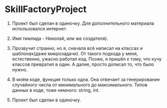 # SkillFactoryProject

1. Проект был сделан в одиночку. Для дополнительного материала использовался интернет.

2. Имя тимлида - Николай, или же создателя).

3. Прозвучит странно, но я, сначала всё написал на классах и шаблонах(даже микрозадачи). От такого подхода у меня, естественно, ужасно работал код. Позже,
я пришёл к тому, что кучу классов превратил в один. А далее, просто дописал то, что было нужно.

4. В моём коде, функция только одна. Она отвечает за генерирование случайного числа от минимального до максимального. Типов данных в коде, тоже немного:
string, int.

5. Проект был сделан в одиночку.
